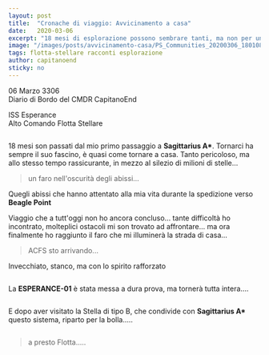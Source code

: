```yaml
---
layout: post
title:  "Cronache di viaggio: Avvicinamento a casa"
date:   2020-03-06
excerpt: "18 mesi di esplorazione possono sembrare tanti, ma non per un Esploratore della Flotta. Un breve racconto dal diario di bordo di CapitanoEND"
image: "/images/posts/avvicinamento-casa/PS_Communities_20200306_180108.jpg"
tags: flotta-stellare racconti esplorazione
author: capitanoend
sticky: no
---
```

<div class="box alt">
<p>06 Marzo 3306<br>
Diario di Bordo del CMDR CapitanoEnd</p>

<p>ISS Esperance<br>
Alto Comando Flotta Stellare</p>
</div>
<span class="image fit"><img src="/images/Elite-Division-png.png" alt=""></span>

18 mesi son passati dal mio primo passaggio a **Sagittarius A\***. Tornarci ha sempre il suo fascino, è quasi come tornare a casa. Tanto pericoloso, ma allo stesso tempo rassicurante, in mezzo al silezio di milioni di stelle...

> un faro nell'oscurità degli abissi...

Quegli abissi che hanno attentato alla mia vita durante la spedizione verso **Beagle Point**

Viaggio che a tutt'oggi non ho ancora concluso... tante difficoltà ho incontrato, molteplici ostacoli mi son trovato ad affrontare... ma ora finalmente ho raggiunto il faro che mi illuminerà la strada di casa...

> ACFS sto arrivando...

Invecchiato, stanco, ma con lo spirito rafforzato

<div class="box alt">
    <div class="row 50% uniform">
        <div class="6u"><span class="image fit"><a href="/images/posts/avvicinamento-casa/PS_Communities_20200306_180108.jpg"><img src="{{ "/images/posts/avvicinamento-casa/PS_Communities_20200306_180108.jpg" | prepend:site.baseurl }}" alt="" /></a></span></div>
        <div class="6u$"><span class="image fit"><a href="/images/posts/avvicinamento-casa/PS_Communities_20200306_180120.jpg"><img src="{{ "/images/posts/avvicinamento-casa/PS_Communities_20200306_180120.jpg" | prepend:site.baseurl }}" alt="" /></a></span></div>
    </div>
</div>

La **ESPERANCE-01** è stata messa a dura prova, ma tornerà tutta intera....

<div class="box alt">
    <div class="row 50% uniform">
        <div class="6u"><span class="image fit"><a href="/images/posts/avvicinamento-casa/PS_Communities_20200306_180113.jpg"><img src="{{ "/images/posts/avvicinamento-casa/PS_Communities_20200306_180113.jpg" | prepend:site.baseurl }}" alt="" /></a></span></div>
        <div class="6u$"><span class="image fit"><a href="/images/posts/avvicinamento-casa/PS_Communities_20200306_180135.jpg"><img src="{{ "/images/posts/avvicinamento-casa/PS_Communities_20200306_180135.jpg" | prepend:site.baseurl }}" alt="" /></a></span></div>
    </div>
</div>

E dopo aver visitato la Stella di tipo B, che condivide con **Sagittarius A\*** questo sistema, riparto per la bolla.....

<div class="box alt">
    <div class="row 50% uniform">
        <div class="6u"><span class="image fit"><a href="/images/posts/avvicinamento-casa/PS_Communities_20200306_180124.jpg"><img src="{{ "/images/posts/avvicinamento-casa/PS_Communities_20200306_180124.jpg" | prepend:site.baseurl }}" alt="" /></a></span></div>
        <div class="6u$"><span class="image fit"><a href="/images/posts/avvicinamento-casa/PS_Communities_20200306_180129.jpg"><img src="{{ "/images/posts/avvicinamento-casa/PS_Communities_20200306_180129.jpg" | prepend:site.baseurl }}" alt="" /></a></span></div>
    </div>
</div>

> a presto Flotta.....

<span class="image fit"><img src="/images/Elite-Division-png.png" alt=""></span>
